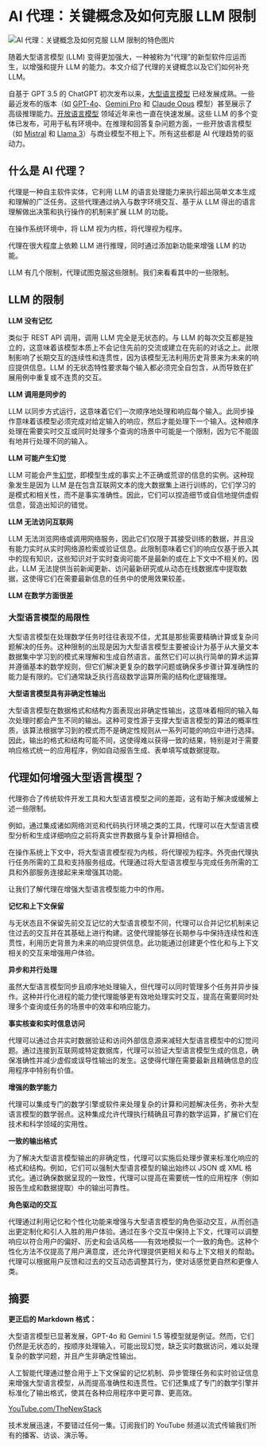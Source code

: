 # AI 代理：关键概念及如何克服 LLM 限制

![AI 代理：关键概念及如何克服 LLM 限制的特色图片](https://cdn.thenewstack.io/media/2024/06/504e8243-allison-saeng-burzgf1rio8-unsplash-1024x768.jpg)

随着大型语言模型 (LLM) 变得更加强大，一种被称为“代理”的新型软件应运而生，以增强和提升 LLM 的能力。本文介绍了代理的关键概念以及它们如何补充 LLM。

自基于 GPT 3.5 的 ChatGPT 初次发布以来，[大型语言模型](https://thenewstack.io/what-is-a-large-language-model/) 已经发展成熟。一些最近发布的版本（如 [GPT-4o](https://openai.com/index/hello-gpt-4o/)、[Gemini Pro](https://deepmind.google/technologies/gemini/pro/) 和 [Claude Opus](https://www.anthropic.com/news/claude-3-family) 模型）甚至展示了高级推理能力。[开放语言模型](https://thenewstack.io/large-language-models-open-source-llms-in-2023/) 领域近年来也一直在快速发展。这些 LLM 的多个变体已发布，可用于私有环境中。在推理和回答复杂问题方面，一些开放语言模型（如 [Mistral](https://docs.mistral.ai/getting-started/models/) 和 [Llama 3](https://llama.meta.com/llama3/)）与商业模型不相上下。所有这些都是 AI 代理趋势的驱动力。

## 什么是 AI 代理？

代理是一种自主软件实体，它利用 LLM 的语言处理能力来执行超出简单文本生成和理解的广泛任务。这些代理通过纳入与数字环境交互、基于从 LLM 得出的语言理解做出决策和执行操作的机制来扩展 LLM 的功能。

在操作系统环境中，将 LLM 视为内核，将代理视为程序。

代理在很大程度上依赖 LLM 进行推理，同时通过添加新功能来增强 LLM 的功能。

LLM 有几个限制，代理试图克服这些限制。我们来看看其中的一些限制。

## LLM 的限制

**LLM 没有记忆**

类似于 REST API 调用，调用 LLM 完全是无状态的。与 LLM 的每次交互都是独立的，这意味着该模型本质上不会记住先前的交流或建立在先前的对话之上。此限制影响了长期交互的连续性和连贯性，因为该模型无法利用历史背景来为未来的响应提供信息。LLM 的无状态特性要求每个输入都必须完全自包含，从而导致在扩展用例中重复或不连贯的交互。

**LLM 调用是同步的**

LLM 以同步方式运行，这意味着它们一次顺序地处理和响应每个输入。此同步操作意味着该模型必须完成对给定输入的响应，然后才能处理下一个输入。这种顺序处理在需要实时交互或同时处理多个查询的场景中可能是一个限制，因为它不能固有地并行处理不同的输入。

**LLM 可能产生幻觉**

LLM 可能会产生[幻觉](https://thenewstack.io/how-to-reduce-the-hallucinations-from-large-language-models/)，即模型生成的事实上不正确或荒谬的信息的实例。这种现象发生是因为 LLM 是在包含互联网文本的庞大数据集上进行训练的，它们学习的是模式和相关性，而不是事实准确性。因此，它们可以捏造细节或自信地提供虚假信息，营造出知识的错觉。

**LLM 无法访问互联网**

LLM 无法浏览网络或调用网络服务，因此它们仅限于其接受训练的数据，并且没有能力实时从实时网络源检索或验证信息。此限制意味着它们的响应仅基于嵌入其中的现有知识，这些知识对于实时查询可能不是最新的或在上下文中不相关的。因此，LLM 无法提供当前新闻更新、访问最新研究或从动态在线数据库中提取数据，这使得它们在需要最新信息的任务中的使用效果较差。

**LLM 在数学方面很差**
### 大型语言模型的局限性

大型语言模型在处理数学任务时往往表现不佳，尤其是那些需要精确计算或复杂问题解决的任务。这种限制的出现是因为大型语言模型主要被设计为基于从大量文本数据集中学习到的模式来理解和生成自然语言。虽然它们可以执行简单的算术运算并遵循基本的数学规则，但它们解决更复杂的数学问题或确保多步骤计算准确性的能力是有限的。它们通常缺乏执行高级数学运算所需的结构化逻辑推理。

**大型语言模型具有非确定性输出**

大型语言模型在数据格式和结构方面表现出非确定性输出，这意味着相同的输入每次处理时都会产生不同的输出。这种可变性源于支撑大型语言模型的算法的概率性质，该算法根据学习到的模式而不是确定性规则从一系列可能的响应中进行选择。因此，输出的格式和结构可能不同，这使得难以获得一致的结果，特别是对于需要响应格式统一的应用程序，例如自动报告生成、表单填写或数据提取。

## 代理如何增强大型语言模型？

代理弥合了传统软件开发工具和大型语言模型之间的差距，这有助于解决或缓解上述一些限制。

例如，通过集成诸如网络浏览和代码执行环境之类的工具，代理可以在大型语言模型分析和生成详细响应之前将真实世界数据与复杂计算相结合。

在操作系统上下文中，将大型语言模型视为内核，将代理视为程序。外壳由代理执行任务所需的工具和支持服务组成。代理通过将大型语言模型与完成任务所需的工具和外部服务连接起来来增强其功能。

让我们了解代理在增强大型语言模型能力中的作用。

**记忆和上下文保留**

与无状态且不保留先前交互记忆的大型语言模型不同，代理可以合并记忆机制来记住过去的交互并在其基础上进行构建。这使代理能够在长期参与中保持连续性和连贯性，利用历史背景为未来的响应提供信息。此功能通过创建更个性化和与上下文相关的交互来增强用户体验。

**异步和并行处理**

虽然大型语言模型同步且顺序地处理输入，但代理可以同时管理多个任务并异步操作。这种并行化进程的能力使代理能够更有效地处理实时交互，提高在需要同时处理多个查询或任务的场景中的效率和响应能力。

**事实核查和实时信息访问**

代理可以通过合并实时数据验证和访问外部信息源来减轻大型语言模型中的幻觉问题。通过连接到互联网或特定数据库，代理可以验证大型语言模型生成的信息，确保准确性并减少虚假或误导性输出的发生。这使得代理在需要最新且精确信息的应用程序中特别有价值。

**增强的数学能力**

代理可以集成专门的数学引擎或软件来处理复杂的计算和问题解决任务，弥补大型语言模型的数学弱点。这种集成允许代理执行精确且可靠的数学运算，扩展它们在技术和科学领域的实用性。

**一致的输出格式**

为了解决大型语言模型输出的非确定性，代理可以实施后处理步骤来标准化响应的格式和结构。例如，它们可以强制大型语言模型的输出始终以 JSON 或 XML 格式化。通过确保数据呈现的一致性，代理可以提高在需要统一性的应用程序（例如报告生成和数据提取）中的输出可靠性。

**角色驱动的交互**

代理通过利用记忆和个性化功能来增强与大型语言模型的角色驱动交互，从而创造出更定制化和引人入胜的用户体验。通过在多个交互中保持上下文，代理可以调整响应以符合用户的偏好、历史和会话风格——有效地模拟一个一致的角色。这种个性化方法不仅提高了用户满意度，还允许代理提供更相关和与上下文相关的帮助。代理可以根据用户反馈和过去的交互动态调整其行为，使对话感觉更自然和更像人类。

## 摘要
**更正后的 Markdown 格式：**

大型语言模型已显著发展，GPT-4o 和 Gemini 1.5 等模型就是例证。然而，它们仍然是无状态的，按顺序处理输入，可能出现幻觉，缺乏实时数据访问，难以处理复杂的数学问题，并且产生非确定性输出。

人工智能代理通过整合用于上下文保留的记忆机制、异步管理任务和实时验证信息来增强大型语言模型，从而提高准确性和连贯性。它们还集成了专门的数学引擎并标准化了输出格式，使其在各种应用程序中更可靠、更高效。

[YouTube.com/TheNewStack](https://youtube.com/thenewstack?sub_confirmation=1)

技术发展迅速，不要错过任何一集。订阅我们的 YouTube 频道以流式传输我们所有的播客、访谈、演示等。